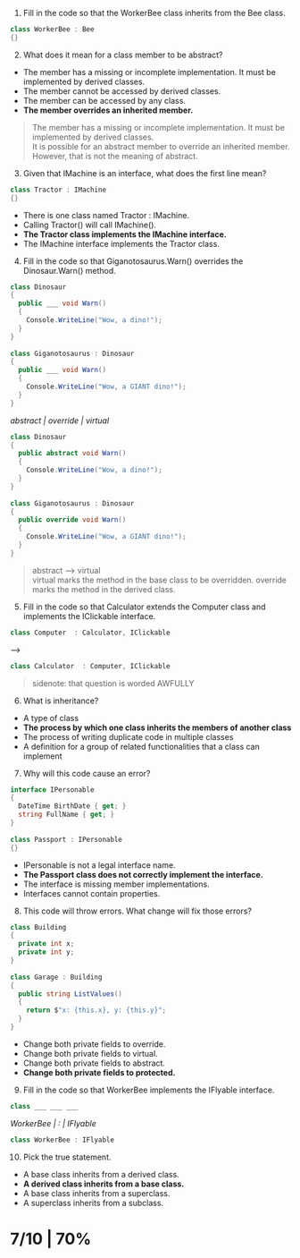 1. Fill in the code so that the WorkerBee class inherits from the Bee class.

```cs
class WorkerBee : Bee
{}
```

2. What does it mean for a class member to be abstract?
- The member has a missing or incomplete implementation. It must be implemented by derived classes.
- The member cannot be accessed by derived classes.
- The member can be accessed by any class.
- **The member overrides an inherited member.**

> The member has a missing or incomplete implementation. It must be implemented by derived classes. <br>
> It is possible for an abstract member to override an inherited member. However, that is not the meaning of abstract.

3. Given that IMachine is an interface, what does the first line mean?

```cs
class Tractor : IMachine
{}
```
- There is one class named Tractor : IMachine.
- Calling Tractor() will call IMachine().
- **The Tractor class implements the IMachine interface.**
- The IMachine interface implements the Tractor class.

4. Fill in the code so that Giganotosaurus.Warn() overrides the Dinosaur.Warn() method.

```cs
class Dinosaur
{
  public ___ void Warn()
  {
    Console.WriteLine("Wow, a dino!");
  }
}
 
class Giganotosaurus : Dinosaur
{
  public ___ void Warn()
  {
    Console.WriteLine("Wow, a GIANT dino!");
  }
}
```

*abstract |
override |
virtual*

```cs
class Dinosaur
{
  public abstract void Warn()
  {
    Console.WriteLine("Wow, a dino!");
  }
}
 
class Giganotosaurus : Dinosaur
{
  public override void Warn()
  {
    Console.WriteLine("Wow, a GIANT dino!");
  }
}
```

> abstract --> virtual <br>
> virtual marks the method in the base class to be overridden. override marks the method in the derived class.

5. Fill in the code so that Calculator extends the Computer class and implements the IClickable interface.

```cs
class Computer  : Calculator, IClickable
```
-->
```cs
class Calculator  : Computer, IClickable
```
> sidenote: that question is worded AWFULLY

6. What is inheritance?
- A type of class
- **The process by which one class inherits the members of another class**
- The process of writing duplicate code in multiple classes
- A definition for a group of related functionalities that a class can implement

7. Why will this code cause an error?

```cs
interface IPersonable
{
  DateTime BirthDate { get; }
  string FullName { get; }
}
 
class Passport : IPersonable
{}
```
- IPersonable is not a legal interface name.
- **The Passport class does not correctly implement the interface.**
- The interface is missing member implementations.
- Interfaces cannot contain properties.

8. This code will throw errors. What change will fix those errors?

```cs
class Building
{
  private int x;
  private int y;
}
 
class Garage : Building
{
  public string ListValues()
  {
    return $"x: {this.x}, y: {this.y}";
  }
}
```

- Change both private fields to override.
- Change both private fields to virtual.
- Change both private fields to abstract.
- **Change both private fields to protected.**

9. Fill in the code so that WorkerBee implements the IFlyable interface.

```cs
class ___ ___ ___
```

*WorkerBee |
: |
IFlyable*

```cs
class WorkerBee : IFlyable
```

10. Pick the true statement.

- A base class inherits from a derived class.
- **A derived class inherits from a base class.**
- A base class inherits from a superclass.
- A superclass inherits from a subclass.

# 7/10 | 70%